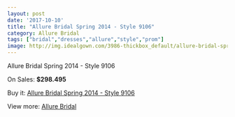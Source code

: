 ```yaml
---
layout: post
date: '2017-10-10'
title: "Allure Bridal Spring 2014 - Style 9106"
category: Allure Bridal
tags: ["bridal","dresses","allure","style","prom"]
image: http://img.idealgown.com/3986-thickbox_default/allure-bridal-spring-2014-style-9106.jpg
---
```

Allure Bridal Spring 2014 - Style 9106

On Sales: **$298.495**
<a href="https://www.idealgown.com/en/allure-bridal/1844-allure-bridal-spring-2014-style-9106.html"><amp-img layout="responsive" width="600" height="600" src="//img.idealgown.com/3986-thickbox_default/allure-bridal-spring-2014-style-9106.jpg" alt="Allure Bridal Spring 2014 - Style 9106 0" /></a>
<a href="https://www.idealgown.com/en/allure-bridal/1844-allure-bridal-spring-2014-style-9106.html"><amp-img layout="responsive" width="600" height="600" src="//img.idealgown.com/3988-thickbox_default/allure-bridal-spring-2014-style-9106.jpg" alt="Allure Bridal Spring 2014 - Style 9106 1" /></a>
<a href="https://www.idealgown.com/en/allure-bridal/1844-allure-bridal-spring-2014-style-9106.html"><amp-img layout="responsive" width="600" height="600" src="//img.idealgown.com/3987-thickbox_default/allure-bridal-spring-2014-style-9106.jpg" alt="Allure Bridal Spring 2014 - Style 9106 2" /></a>

Buy it: [Allure Bridal Spring 2014 - Style 9106](https://www.idealgown.com/en/allure-bridal/1844-allure-bridal-spring-2014-style-9106.html "Allure Bridal Spring 2014 - Style 9106")

View more: [Allure Bridal](https://www.idealgown.com/en/29-allure-bridal "Allure Bridal")